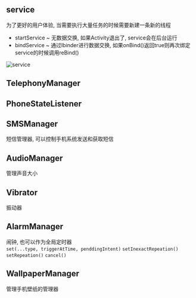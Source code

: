 <link rel="stylesheet" href="github-markdown.css">
<article class="markdown-body">

## service
为了更好的用户体验, 当需要执行大量任务的时候需要新建一条新的线程  

* startService ~ 无数据交换, 如果Activity退出了, service会在后台运行
* bindService ~ 通过Ibinder进行数据交换, 如果onBind()返回true则再次绑定service的时候调用reBind()

![service](./service.png)

## TelephonyManager

## PhoneStateListener

## SMSManager
短信管理器, 可以控制手机系统发送和获取短信

## AudioManager
管理声音大小

## Vibrator
振动器

## AlarmManager
闹钟, 也可以作为全局定时器  
`set(...type, triggerAtTime, penddingIntent)`
`setInexactRepeation()`
`setRepeation()`
`cancel()`

## WallpaperManager
管理手机壁纸的管理器

</article>
